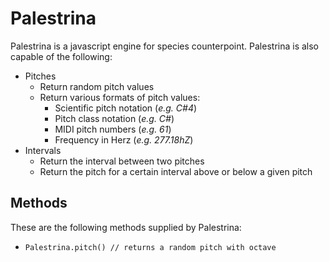 # Palestrina
Palestrina is a javascript engine for species counterpoint. Palestrina is also capable of the following:
* Pitches
  * Return random pitch values
  * Return various formats of pitch values:
    * Scientific pitch notation (_e.g. C#4_)
    * Pitch class notation (_e.g. C#_)
    * MIDI pitch numbers (_e.g. 61_)
    * Frequency in Herz (_e.g. 277.18hZ_)
* Intervals
  * Return the interval between two pitches
  * Return the pitch for a certain interval above or below a given pitch

## Methods
These are the following methods supplied by Palestrina:
* `Palestrina.pitch() // returns a random pitch with octave`

